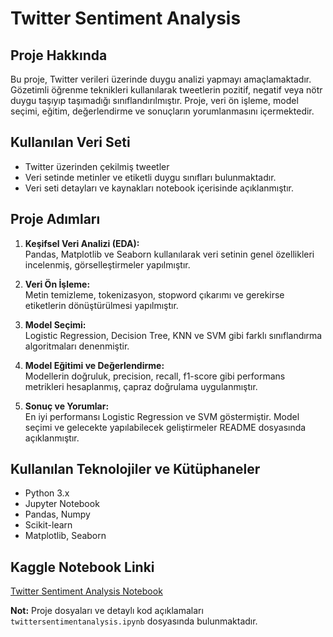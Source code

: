 # Twitter Sentiment Analysis

## Proje Hakkında
Bu proje, Twitter verileri üzerinde duygu analizi yapmayı amaçlamaktadır. Gözetimli öğrenme teknikleri kullanılarak tweetlerin pozitif, negatif veya nötr duygu taşıyıp taşımadığı sınıflandırılmıştır. Proje, veri ön işleme, model seçimi, eğitim, değerlendirme ve sonuçların yorumlanmasını içermektedir.

## Kullanılan Veri Seti
- Twitter üzerinden çekilmiş tweetler
- Veri setinde metinler ve etiketli duygu sınıfları bulunmaktadır.
- Veri seti detayları ve kaynakları notebook içerisinde açıklanmıştır.

## Proje Adımları
1. **Keşifsel Veri Analizi (EDA):**  
   Pandas, Matplotlib ve Seaborn kullanılarak veri setinin genel özellikleri incelenmiş, görselleştirmeler yapılmıştır.

2. **Veri Ön İşleme:**  
   Metin temizleme, tokenizasyon, stopword çıkarımı ve gerekirse etiketlerin dönüştürülmesi yapılmıştır.

3. **Model Seçimi:**  
   Logistic Regression, Decision Tree, KNN ve SVM gibi farklı sınıflandırma algoritmaları denenmiştir.

4. **Model Eğitimi ve Değerlendirme:**  
   Modellerin doğruluk, precision, recall, f1-score gibi performans metrikleri hesaplanmış, çapraz doğrulama uygulanmıştır.

5. **Sonuç ve Yorumlar:**  
   En iyi performansı Logistic Regression ve SVM göstermiştir. Model seçimi ve gelecekte yapılabilecek geliştirmeler README dosyasında açıklanmıştır.

## Kullanılan Teknolojiler ve Kütüphaneler
- Python 3.x
- Jupyter Notebook
- Pandas, Numpy
- Scikit-learn
- Matplotlib, Seaborn


## Kaggle Notebook Linki
[Twitter Sentiment Analysis Notebook](https://www.kaggle.com/code/furkannuzum/twittersentimentanalysis)


**Not:** Proje dosyaları ve detaylı kod açıklamaları `twittersentimentanalysis.ipynb` dosyasında bulunmaktadır.

